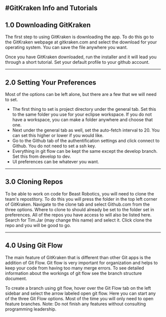 #GitKraken Info and Tutorials
------
## 1.0 Downloading GitKraken
The first step to using GitKraken is downloading the app. To do this go to the GitKraken webpage at gitkraken.com and select the download for your operating system.
You can save the file anywhere you want.

Once you have GitKraken downloaded, run the installer and it will lead you through a short tutorial. Set your default profile to your github account.
___________________
## 2.0 Setting Your Preferences
Most of the options can be left alone, but there are a few that we will need to set. 

- The first thing to set is project directory under the general tab. Set this to the same folder you use for your eclipse workspace. If you do not have a workspace, you can make a folder anywhere and choose that one. 
- Next under the general tab as well, set the auto-fetch interval to 20. You can set this higher or lower if you would like.
- Go to the Github tab of the authentification settings and click connect to Github. You do not need to set a ssh key. 
- Everything in git flow can be kept the same except the develop branch. Set this from develop to dev.
- UI preferences can be whatever you want. 

___________________
## 3.0 Cloning Repos
To be able to work on code for Beast Robotics, you will need to clone the team's repostitory. To do this you will press the folder in the top left corner of GitKraken. Navigate to the clone tab and select Github.com from the three options. Where to clone to should already be set to the folder set in preferences. All of the repos you have access to will also be listed here. Search for Tim.Jar (may change this name) and select it. Click clone the repo and you will be good to go.

____________________
## 4.0 Using Git Flow
The main feature of GitKraken that is different than other Git apps is the addition of Git Flow. Git flow is very important for organization and helps to keep your code from having too many merge errors.
To see detailed information about the workings of git flow see the branch structure document.

To create a branch using git flow, hover over the Git Flow tab on the left sidebar and select the arrow labeled open git flow. Here you can start any of the three Git Flow options. Most of the time you will only need to open feature branches. Note: Do not finish any features without consulting programming leadership. 
